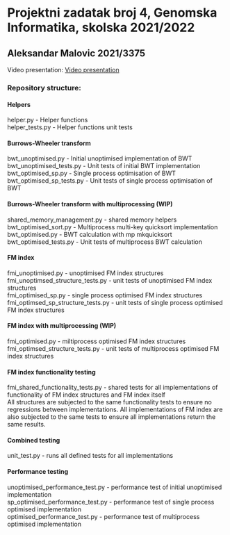 # Projektni zadatak broj 4, Genomska Informatika, skolska 2021/2022

## Aleksandar Malovic 2021/3375

Video presentation: [Video presentation](https://www.youtube.com/watch?v=hhbMQNiOfj0)

### Repository structure:

#### Helpers
helper.py - Helper functions  
helper_tests.py - Helper functions unit tests

#### Burrows-Wheeler transform
bwt_unoptimised.py - Initial unoptimised implementation of BWT  
bwt_unoptimised_tests.py - Unit tests of initial BWT implementation  
bwt_optimised_sp.py - Single process optimisation of BWT  
bwt_optimised_sp_tests.py - Unit tests of single process optimisation of BWT

#### Burrows-Wheeler transform with multiprocessing (WIP)
shared_memory_management.py - shared memory helpers  
bwt_optimised_sort.py - Multiprocess multi-key quicksort implementation  
bwt_optimised.py - BWT calculation with mp mkquicksort  
bwt_optimised_tests.py - Unit tests of multiprocess BWT calculation  

#### FM index
fmi_unoptimised.py - unoptimised FM index structures  
fmi_unoptimsed_structure_tests.py - unit tests of unoptimised FM index structures  
fmi_optimised_sp.py - single process optimised FM index structures  
fmi_optimsed_sp_structure_tests.py - unit tests of single process optimised FM index structures  

#### FM index with multiprocessing (WIP)
fmi_optimised.py - miltiprocess optimised FM index structures  
fmi_optimsed_structure_tests.py - unit tests of multiprocess optimised FM index structures

#### FM index functionality testing
fmi_shared_functionality_tests.py - shared tests for all implementations of functionality of FM index structures and FM index itself  
All structures are subjected to the same functionality tests to ensure no regressions between implementations. All implementations of FM index are also subjected to the same tests to ensure all implementations return the same results.

#### Combined testing
unit_test.py - runs all defined tests for all implementations

#### Performance testing
unoptimised_performance_test.py - performance test of initial unoptimised implementation  
sp_optimised_performance_test.py - performance test of single process optimised implementation  
optimised_performance_test.py - performance test of multiprocess optimised implementation

